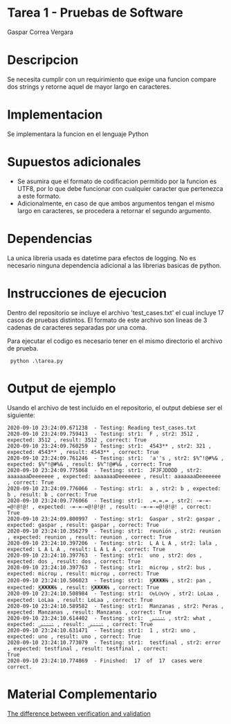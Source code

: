 # Tarea 1 - Pruebas de Software
Gaspar Correa Vergara

# Descripcion
Se necesita cumplir con un requirimiento que exige una funcion compare dos strings y retorne aquel
de mayor largo en caracteres.

# Implementacion
Se implementara la funcion en el lenguaje Python

# Supuestos adicionales
* Se asumira que el formato de codificacion permitido por la funcion es UTF8, por lo que debe funcionar con cualquier caracter que pertenezca a este formato.
* Adicionalmente, en caso de que ambos argumentos tengan el mismo largo en caracteres, se procedera a retornar el segundo argumento.

# Dependencias
La unica libreria usada es datetime para efectos de logging. No es necesario ninguna dependencia adicional a las librerias basicas de python.

# Instrucciones de ejecucion
Dentro del repositorio se incluye el archivo 'test_cases.txt' el cual incluye 17 casos de pruebas distintos. El formato de este archivo son lineas de 3 cadenas de caracteres separadas por una coma.

Para ejecutar el codigo es necesario tener en el mismo directorio el archivo de prueba.

```
 python .\tarea.py
```

# Output de ejemplo
Usando el archivo de test incluido en el repositorio, el output debiese ser el siguiente:

```
2020-09-10 23:24:09.671238  - Testing: Reading test_cases.txt
2020-09-10 23:24:09.759413  - Testing: str1:  F , str2: 3512 , expected: 3512 , result: 3512 , correct: True
2020-09-10 23:24:09.760259  - Testing: str1:  4543** , str2: 321 , expected: 4543** , result: 4543** , correct: True
2020-09-10 23:24:09.761246  - Testing: str1:  'a''s , str2: $%^!@#%& , expected: $%^!@#%& , result: $%^!@#%& , correct: True
2020-09-10 23:24:09.775068  - Testing: str1:  JFJFJDDDD , str2: aaaaaaaDeeeeeee , expected: aaaaaaaDeeeeeee , result: aaaaaaaDeeeeeee , correct: True
2020-09-10 23:24:09.776066  - Testing: str1:  a , str2: b , expected: b , result: b , correct: True
2020-09-10 23:24:09.776066  - Testing: str1:  .=.=.= , str2: -=-=-=@!@!@! , expected: -=-=-=@!@!@! , result: -=-=-=@!@!@! , correct: True
2020-09-10 23:24:09.800997  - Testing: str1:  Gaspar , str2: gaspar , expected: gaspar , result: gaspar , correct: True
2020-09-10 23:24:10.356279  - Testing: str1:  reunión , str2: reunion , expected: reunion , result: reunion , correct: True
2020-09-10 23:24:10.397206  - Testing: str1:  L A L A , str2: lala , expected: L A L A , result: L A L A , correct: True   
2020-09-10 23:24:10.397763  - Testing: str1:  uno , str2: dos , expected: dos , result: dos , correct: True
2020-09-10 23:24:10.397763  - Testing: str1:  microµ , str2: bus , expected: microµ , result: microµ , correct: True       
2020-09-10 23:24:10.506023  - Testing: str1:  ϏЖЖЖЖЊ , str2: pan , expected: ϏЖЖЖЖЊ , result: ϏЖЖЖЖЊ , correct: True       
2020-09-10 23:24:10.508984  - Testing: str1:  ѸLѸѸ , str2: LoLaa , expected: LoLaa , result: LoLaa , correct: True
2020-09-10 23:24:10.589582  - Testing: str1:  Manzanas , str2: Peras , expected: Manzanas , result: Manzanas , correct: True
2020-09-10 23:24:10.614402  - Testing: str1:  ݽݾݾݾݾ , str2: what , expected: ݽݾݾݾݾ , result: ݽݾݾݾݾ , correct: True
2020-09-10 23:24:10.631471  - Testing: str1:  1 , str2: uno , expected: uno , result: uno , correct: True
2020-09-10 23:24:10.773079  - Testing: str1:  testfinal , str2: error , expected: testfinal , result: testfinal , correct: 
True
2020-09-10 23:24:10.774869  - Finished:  17  of  17  cases were correct.
```

# Material Complementario
[The difference between verification and validation](https://www.easterbrook.ca/steve/2010/11/the-difference-between-verification-and-validation/)
